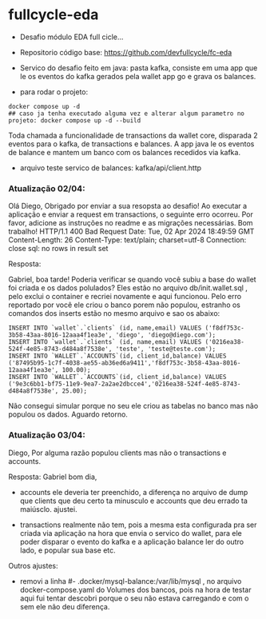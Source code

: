 # fullcycle-eda


- Desafio módulo EDA full cicle...

- Repositorio código base: https://github.com/devfullcycle/fc-eda

- Servico do desafio feito em java: pasta kafka, consiste em uma app que le os eventos do kafka gerados pela wallet app go e grava os balances.

- para rodar o projeto:

```
docker compose up -d
## caso ja tenha executado alguma vez e alterar algum parametro no projeto: docker compose up -d --build
```

Toda chamada a funcionalidade de transactions da wallet core, disparada 2 eventos para o kafka, de transactions e balances. A app java le os eventos de balance e mantem um banco  com os balances recedidos via kafka. 


- arquivo teste servico de balances: kafka/api/client.http

### Atualização 02/04:

Olá Diego,
Obrigado por enviar a sua resopsta ao desafio!
Ao executar a aplicação e enviar a request em transactions, o seguinte erro ocorreu. Por favor, adicione as instruções no readme e as migrações necessárias.
Bom trabalho!
HTTP/1.1 400 Bad Request Date: Tue, 02 Apr 2024 18:49:59 GMT Content-Length: 26 Content-Type: text/plain; charset=utf-8 Connection: close sql: no rows in result set

Resposta:

Gabriel, boa tarde! Poderia verificar se quando você subiu a base do wallet foi criada e os dados polulados? Eles estão no arquivo db/init.wallet.sql , pelo exclui o container e recriei novamente e aqui funcionou. Pelo erro reportado por você ele criou o banco porem não populou, estranho os comandos dos inserts estão no mesmo arquivo e sao os abaixo:

```
INSERT INTO `wallet`.`clients` (id, name,email) VALUES ('f8df753c-3b58-43aa-8016-12aaa4f1ea3e', 'diego', 'diego@diego.com');
INSERT INTO `wallet`.`clients` (id, name,email) VALUES ('0216ea38-524f-4e85-8743-d484a8f7538e', 'teste', 'teste@teste.com');
INSERT INTO `WALLET`.`ACCOUNTS`(id, client_id,balance) VALUES ('87495b95-1c7f-4038-ae55-ab36ed6a9411','f8df753c-3b58-43aa-8016-12aaa4f1ea3e', 100.00);
INSERT INTO `WALLET`.`ACCOUNTS`(id, client_id,balance) VALUES ('9e3c6bb1-bf75-11e9-9ea7-2a2ae2dbcce4','0216ea38-524f-4e85-8743-d484a8f7538e', 25.00);
```

Não consegui simular porque no seu ele criou as tabelas no banco mas não populou os dados. Aguardo retorno.


### Atualização 03/04:

Diego,
Por alguma razão populou clients mas não o transactions e accounts.


Resposta:
Gabriel bom dia, 

- accounts ele deveria ter preenchido, a diferença no arquivo de dump que clients que deu certo ta minusculo e accounts que deu errado ta maiúsclo. ajustei.

- transactions realmente não tem, pois a mesma esta configurada pra ser criada via aplicação na hora que envia o servico do wallet, para ele poder disparar o evento do kafka e a aplicação balance ler do outro lado, e popular sua base etc.

Outros ajustes:
- removi a linha #- .docker/mysql-balance:/var/lib/mysql , no arquivo docker-compose.yaml do Volumes dos bancos, pois na hora de testar aqui fui tentar descobri porque o seu não estava carregando e com o sem ele não deu diferença.
